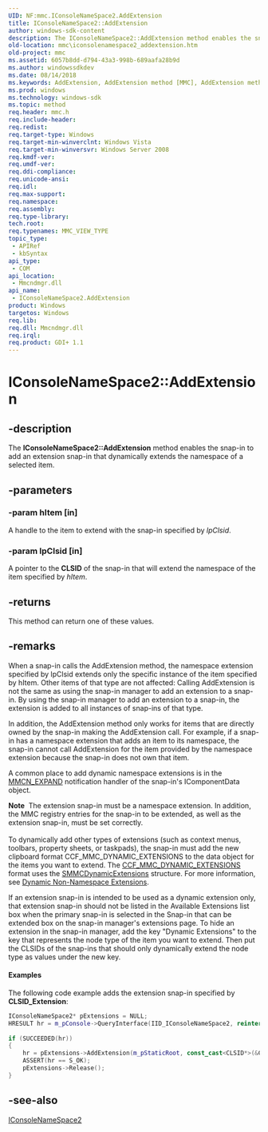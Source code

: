 ```yaml
---
UID: NF:mmc.IConsoleNameSpace2.AddExtension
title: IConsoleNameSpace2::AddExtension
author: windows-sdk-content
description: The IConsoleNameSpace2::AddExtension method enables the snap-in to add an extension snap-in that dynamically extends the namespace of a selected item.
old-location: mmc\iconsolenamespace2_addextension.htm
old-project: mmc
ms.assetid: 6057b8dd-d794-43a3-998b-689aafa28b9d
ms.author: windowssdkdev
ms.date: 08/14/2018
ms.keywords: AddExtension, AddExtension method [MMC], AddExtension method [MMC],IConsoleNameSpace2 interface, IConsoleNameSpace2 interface [MMC],AddExtension method, IConsoleNameSpace2.AddExtension, IConsoleNameSpace2::AddExtension, _slate_iconsolenamespace2_addextension, mmc.iconsolenamespace2_addextension, mmc/IConsoleNameSpace2::AddExtension
ms.prod: windows
ms.technology: windows-sdk
ms.topic: method
req.header: mmc.h
req.include-header: 
req.redist: 
req.target-type: Windows
req.target-min-winverclnt: Windows Vista
req.target-min-winversvr: Windows Server 2008
req.kmdf-ver: 
req.umdf-ver: 
req.ddi-compliance: 
req.unicode-ansi: 
req.idl: 
req.max-support: 
req.namespace: 
req.assembly: 
req.type-library: 
tech.root: 
req.typenames: MMC_VIEW_TYPE
topic_type:
 - APIRef
 - kbSyntax
api_type:
 - COM
api_location:
 - Mmcndmgr.dll
api_name:
 - IConsoleNameSpace2.AddExtension
product: Windows
targetos: Windows
req.lib: 
req.dll: Mmcndmgr.dll
req.irql: 
req.product: GDI+ 1.1
---
```


# IConsoleNameSpace2::AddExtension


## -description


The <b>IConsoleNameSpace2::AddExtension</b> method enables the snap-in to add an extension snap-in that dynamically extends the namespace of a selected item.


## -parameters




### -param hItem [in]

A handle to the item to extend with the snap-in specified by <i>lpClsid</i>.


### -param lpClsid [in]

A pointer to the <b>CLSID</b> of the snap-in that will extend the namespace of the item specified by <i>hItem</i>.


## -returns



This method can return one of these values.




## -remarks



When a snap-in calls the 
AddExtension method, the namespace extension specified by lpClsid extends only the specific instance of the item specified by hItem. Other items of that type are not affected: Calling 
AddExtension is not the same as using the snap-in manager to add an extension to a snap-in. By using the snap-in manager to add an extension to a snap-in, the extension is added to all instances of snap-ins of that type.

In addition, the 
AddExtension method only works for items that are directly owned by the snap-in making the 
AddExtension call. For example, if a snap-in has a namespace extension that adds an item to its namespace, the snap-in cannot call 
AddExtension for the item provided by the namespace extension because the snap-in does not own that item.

A common place to add dynamic namespace extensions is in the <a href="https://msdn.microsoft.com/de89a195-082b-4d5f-bd8c-1c75215ab60f">MMCN_EXPAND</a> notification handler of the snap-in's 
IComponentData object.

<div class="alert"><b>Note</b>  The extension snap-in must be a namespace extension. In addition, the MMC registry entries for the snap-in to be extended, as well as the extension snap-in, must be set correctly.</div>
<div> </div>
To dynamically add other types of extensions (such as context menus, toolbars, property sheets, or taskpads), the snap-in must add the new clipboard format CCF_MMC_DYNAMIC_EXTENSIONS to the data object for the items you want to extend. The 
<a href="https://msdn.microsoft.com/48d55143-7873-4c66-a4c9-bde5663cb7f1">CCF_MMC_DYNAMIC_EXTENSIONS</a> format uses the 
<a href="https://msdn.microsoft.com/59acd90c-60de-457a-94d7-418b79247a2e">SMMCDynamicExtensions</a> structure. For more information, see 
<a href="https://msdn.microsoft.com/6087bd8a-08bf-4430-be9e-258262c60900">Dynamic Non-Namespace Extensions</a>.

If an extension snap-in is intended to be used as a dynamic extension only, that extension snap-in should not be listed in the Available Extensions list box when the primary snap-in is selected in the Snap-in that can be extended box on the snap-in manager's extensions page. To hide an extension in the snap-in manager, add the key "Dynamic Extensions" to the key that represents the node type of the item you want to extend. Then put the CLSIDs of the snap-ins that should only dynamically extend the node type as values under the new key.


#### Examples

The following code example adds the extension snap-in specified by <b>CLSID_Extension</b>:


```cpp
IConsoleNameSpace2* pExtensions = NULL;
HRESULT hr = m_pConsole->QueryInterface(IID_IConsoleNameSpace2, reinterpret_cast<void**>(&pExtensions));
 
if (SUCCEEDED(hr))
{
    hr = pExtensions->AddExtension(m_pStaticRoot, const_cast<CLSID*>(&CLSID_Extension));
    ASSERT(hr == S_OK);
    pExtensions->Release();
}
```





## -see-also




<a href="https://msdn.microsoft.com/894f99a6-2189-458d-a50f-497930d4a9dd">IConsoleNameSpace2</a>
 

 

